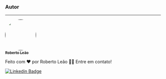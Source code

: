 






### Autor
---

<a href="">
 <img style="border-radius: 50%;" src="https://avatars.githubusercontent.com/u/53921314?s=400&u=46a10b7caa3e328edea6da16bfd0b294ebd85813&v=4" width="100px;" alt=""/>
 <br />
 <sub><b>Roberto Leão</b></sub></a> <a  a>


Feito com ❤️ por Roberto Leão 👋🏽 Entre em contato!

 [![Linkedin Badge](https://img.shields.io/badge/-Roberto-blue?style=flat-square&logo=Linkedin&logoColor=white&link=https://www.linkedin.com/in/tgmarinho/)](https://www.linkedin.com/in/roberto-leao/) 
